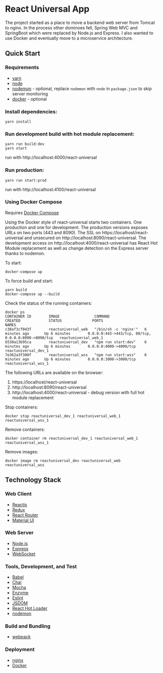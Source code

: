 # React Universal App

The project started as a place to move a backend web server from Tomcat to nginx.
In the process other dominoes fell, Spring Web MVC and SpringBoot which were replaced
by Node.js and Express. I also wanted to use Docker and eventually move to a
microservice architecture.

## Quick Start

### Requirements
* [yarn](https://yarnpkg.com/en/)
* [node](https://nodejs.org/en/)
* [nodemon](https://nodemon.io/) - optional, replace `nodemon` with `node` in `package.json` to skip server monitoring
* [docker](https://www.docker.com/) - optional

### Install dependencies:
```
yarn install
```

### Run development build with hot module replacement:
```
yarn run build:dev
yarn start
```
run with http://localhost:4000/react-universal

### Run production:
```
yarn run start:prod
```
run with http://localhost:4100/react-universal

### Using Docker Compose
Requires [Docker Compose](https://docs.docker.com/compose/)

Using the Docker style of react-universal starts two containers. One production and
one for development. The production versions exposes URLs on two ports (443 and 8090).
The SSL on https://localhost/react-universal and unsecured on http://localhost:8090/react-universal.
The development access on http://localhost:4000/react-universal has React Hot Module replacement
as well as change detection on the Express server thanks to nodemon.

To start:
```
docker-compose up
```

To force build and start:
```
yarn build
docker-compose up --build
```

Check the status of the running containers:
```
docker ps
CONTAINER ID        IMAGE                COMMAND                CREATED             STATUS              PORTS                                                  NAMES
c38af3cf043f        reactuniversal_web   "/bin/sh -c 'nginx'"   6 minutes ago       Up 6 minutes        0.0.0.0:443->443/tcp, 80/tcp, 0.0.0.0:8090->8090/tcp   reactuniversal_web_1
6530a13b95ca        reactuniversal_dev   "npm run start:dev"    6 minutes ago       Up 6 minutes        0.0.0.0:4000->4000/tcp                                 reactuniversal_dev_1
7e362a3f300f        reactuniversal_wss   "npm run start:wss"    6 minutes ago       Up 6 minutes        0.0.0.0:3000->3000/tcp                                 reactuniversal_wss_1
```

The following URLs are available on the browser:

1.  https://localhost/react-universal
1.  http://localhost:8090/react-universal
1.  http://localhost:4000/react-universal - debug version with full hot module replacement

Stop containers:
```
docker stop reactuniversal_dev_1 reactuniversal_web_1 reactuniversal_wss_1
```

Remove containers:
```
docker container rm reactuniversal_dev_1 reactuniversal_web_1 reactuniversal_wss_1
```

Remove images:
```
docker image rm reactuniversal_dev reactuniversal_web reactuniversal_wss
```
## Technology Stack

### Web Client

* [Reactjs](https://facebook.github.io/react/)
* [Redux](http://redux.js.org/)
* [React Router](https://reacttraining.com/react-router/)
* [Material UI](http://www.material-ui.com/#/)

### Web Server

* [Node.js](https://nodejs.org/en/)
* [Express](https://expressjs.com/)
* [WebSocket](https://github.com/websockets/ws)

### Tools, Development, and Test

* [Babel](https://babeljs.io/)
* [Chai](http://chaijs.com/)
* [Mocha](https://mochajs.org/)
* [Enzyme](http://airbnb.io/enzyme/index.html)
* [Eslint](https://eslint.org/)
* [JSDOM](https://github.com/tmpvar/jsdom)
* [React Hot Loader](http://gaearon.github.io/react-hot-loader/)
* [nodemon](https://nodemon.io/)

### Build and Bundling

* [webpack](https://webpack.js.org/)

### Deployment

* [nginx](https://www.nginx.com/resources/wiki/community/)
* [Docker](https://www.docker.com/community-edition)
